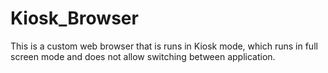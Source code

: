 # Kiosk_Browser
 This is a custom web browser that is runs in Kiosk mode, which runs in full screen mode and does not allow switching between application. 
